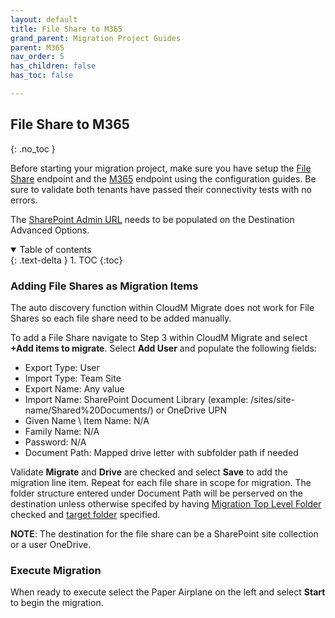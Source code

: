 ```yaml
---
layout: default
title: File Share to M365
grand_parent: Migration Project Guides
parent: M365
nav_order: 5
has_children: false
has_toc: false

---
```


## File Share to M365
{: .no_toc }

Before starting your migration project, make sure you have setup the <a href="https://docs.cloudm.io/Endpoint-Configuration-Guides/FileSystem.html">File Share</a> endpoint and the <a href="https://cloudm-migrate.github.io/documentation/Endpoint-Configuration-Guides/M365Tenant.html">M365</a> endpoint using the configuration guides. Be sure to validate both tenants have passed their connectivity tests with no errors. 

The <a href="https://docs.cloudm.io/Engineering-Reference/M365DestinationAO.html#sharepoint-admin-url-">SharePoint Admin URL</a> needs to be populated on the Destination Advanced Options. 

<a name="top"></a>
<details open markdown="block">
  <summary>
    Table of contents
  </summary>
  {: .text-delta }
1. TOC
{:toc}
</details>

### Adding File Shares as Migration Items

The auto discovery function within CloudM Migrate does not work for File Shares so each file share need to be added manually. 

To add a File Share navigate to Step 3 within CloudM Migrate and select **+Add items to migrate**. Select **Add User** and populate the following fields:

- Export Type: User
- Import Type: Team Site 
- Export Name: Any value
- Import Name: SharePoint Document Library (example: /sites/site-name/Shared%20Documents/) or OneDrive UPN
- Given Name \ Item Name: N/A 
- Family Name: N/A
- Password: N/A
- Document Path: Mapped drive letter with subfolder path if needed

Validate **Migrate** and **Drive** are checked and select **Save** to add the migration line item. Repeat for each file share in scope for migration. The folder structure entered under Document Path will be perserved on the destination unless otherwise specifed by having <a href="https://docs.cloudm.io/Engineering-Reference/FileSystem.html#migrate-top-level-folder">Migration Top Level Folder</a> checked and <a href="https://docs.cloudm.io/Engineering-Reference/ProjectAdvancedOptions.html#topfolder">target folder</a> specified.

**NOTE**: The destination for the file share can be a SharePoint site collection or a user OneDrive. 

### Execute Migration

When ready to execute select the Paper Airplane on the left and select **Start** to begin the migration. 
